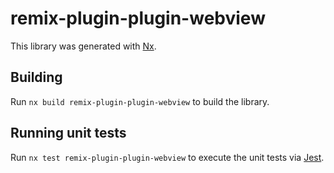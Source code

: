 # remix-plugin-plugin-webview

This library was generated with [Nx](https://nx.dev).

## Building

Run `nx build remix-plugin-plugin-webview` to build the library.

## Running unit tests

Run `nx test remix-plugin-plugin-webview` to execute the unit tests via [Jest](https://jestjs.io).
